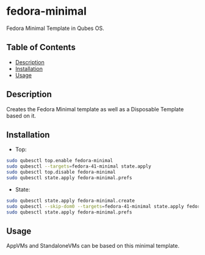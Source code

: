 # fedora-minimal

Fedora Minimal Template in Qubes OS.

## Table of Contents

*   [Description](#description)
*   [Installation](#installation)
*   [Usage](#usage)

## Description

Creates the Fedora Minimal template as well as a Disposable Template based on
it.

## Installation

*   Top:

```sh
sudo qubesctl top.enable fedora-minimal
sudo qubesctl --targets=fedora-41-minimal state.apply
sudo qubesctl top.disable fedora-minimal
sudo qubesctl state.apply fedora-minimal.prefs
```

*   State:

<!-- pkg:begin:post-install -->

```sh
sudo qubesctl state.apply fedora-minimal.create
sudo qubesctl --skip-dom0 --targets=fedora-41-minimal state.apply fedora-minimal.install
sudo qubesctl state.apply fedora-minimal.prefs
```

<!-- pkg:end:post-install -->

## Usage

AppVMs and StandaloneVMs can be based on this minimal template.
